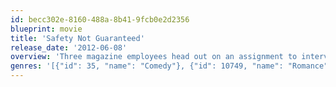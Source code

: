 ```yaml
---
id: becc302e-8160-488a-8b41-9fcb0e2d2356
blueprint: movie
title: 'Safety Not Guaranteed'
release_date: '2012-06-08'
overview: 'Three magazine employees head out on an assignment to interview a guy who placed a classified ad seeking a companion for time travel.'
genres: '[{"id": 35, "name": "Comedy"}, {"id": 10749, "name": "Romance"}, {"id": 878, "name": "Science Fiction"}, {"id": 18, "name": "Drama"}]'
---
```

